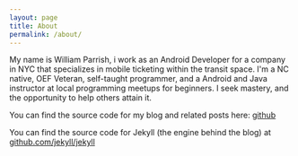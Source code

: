```yaml
---
layout: page
title: About
permalink: /about/
---
```


My name is William Parrish,  i work as an Android Developer for a company in NYC that specializes in mobile ticketing within the transit space. I'm a NC native, OEF Veteran,  self-taught programmer,  and a Android and Java instructor at local programming meetups for beginners. 
I seek mastery,  and the opportunity to help others attain it.


You can find the source code for my blog and related posts here: [github](https://github.com/wrparrish/wrparrish.github.io)

You can find the source code for Jekyll (the engine behind the blog) at [github.com/jekyll/jekyll](https://github.com/jekyll/jekyll)
